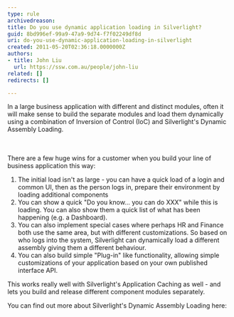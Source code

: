 ```yaml
---
type: rule
archivedreason: 
title: Do you use dynamic application loading in Silverlight?
guid: 8bd996ef-99a9-47a9-9d74-f7f02249df8d
uri: do-you-use-dynamic-application-loading-in-silverlight
created: 2011-05-20T02:36:18.0000000Z
authors:
- title: John Liu
  url: https://ssw.com.au/people/john-liu
related: []
redirects: []

---
```



In a large business application with different and distinct modules, often it will make sense to build the separate modules and load them dynamically using a combination of Inversion of Control (IoC) and Silverlight's Dynamic Assembly Loading.

<br><excerpt class='endintro'></excerpt><br>
There are a few huge wins for a customer when you build your line of business application this way&#58; <br>
<ol>
    <li>The initial load isn't as large - you can have a quick load of a login and common UI, then as the person logs in, prepare their environment by loading additional components </li>
    <li>You can show a quick &quot;Do you know… you can do XXX&quot; while this is loading. You can also show them a quick list of what has been happening (e.g. a Dashboard). </li>
    <li>You can also implement special cases where perhaps HR and Finance both use the same area, but with different customizations. So based on who logs into the system, Silverlight can dynamically load a different assembly giving them a different behaviour. </li>
    <li>You can also build simple &quot;Plug-in&quot; like functionality, allowing simple customizations of your application based on your own published interface API.</li>
</ol>
<p>This works really well with Silverlight's Application Caching as well - and lets you build and release different component modules separately. </p>
<p>You can find out more about Silverlight's Dynamic Assembly Loading here&#58;</p>




